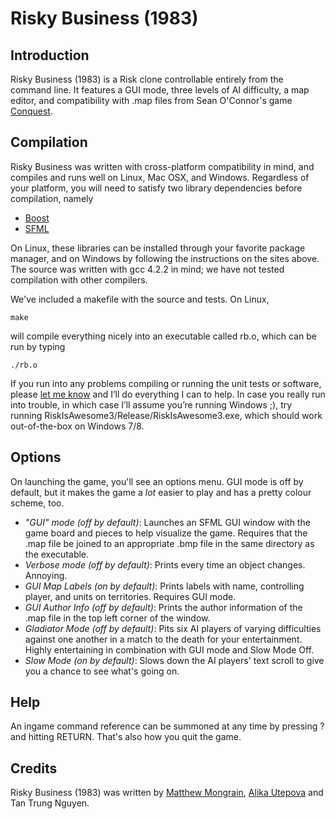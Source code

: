 # Risky Business (1983)

## Introduction
Risky Business (1983) is a Risk clone controllable entirely from the command line. It features a GUI mode, three levels of AI difficulty, a map editor, and compatibility with .map files from Sean O'Connor's game [Conquest](http://www.windowsgames.co.uk/conquest.html).

## Compilation
Risky Business was written with cross-platform compatibility in mind, and compiles and runs well on Linux, Mac OSX, and Windows. Regardless of your platform, you will need to satisfy two library dependencies before compilation, namely
* [Boost](http://www.boost.org)
* [SFML](http://www.sfml-dev.org/index.php)

On Linux, these libraries can be installed through your favorite package manager, and on Windows by following the instructions on the sites above. The source was written with gcc 4.2.2 in mind; we have not tested compilation with other compilers.

We've included a makefile with the source and tests. On Linux, 
````
make
````
will compile everything nicely into an executable called rb.o, which can be run by typing
````
./rb.o
````
If you run into any problems compiling or running the unit tests or software, please [let me know](mailto:mtmngrn@gmail.com) and I’ll do everything I can to help. In case you really run into trouble, in which case I’ll assume you’re running Windows ;), try running RiskIsAwesome3/Release/RiskIsAwesome3.exe, which should work out-of-the-box on Windows 7/8.

## Options
On launching the game, you'll see an options menu. GUI mode is off by default, but it makes the game a *lot* easier to play and has a pretty colour scheme, too.
* *"GUI" mode (off by default)*: Launches an SFML GUI window with the game board and pieces to help visualize the game. Requires that the .map file be joined to an appropriate .bmp file in the same directory as the executable.
* *Verbose mode (off by default)*: Prints every time an object changes. Annoying.
* *GUI Map Labels (on by default)*: Prints labels with name, controlling player, and units on territories. Requires GUI mode.
* *GUI Author Info (off by default)*: Prints the author information of the .map file in the top left corner of the window.
* *Gladiator Mode (off by default)*: Pits six AI players of varying difficulties against one another in a match to the death for your entertainment. Highly entertaining in combination with GUI mode and Slow Mode Off.
* *Slow Mode (on by default)*: Slows down the AI players' text scroll to give you a chance to see what's going on.

## Help
An ingame command reference can be summoned at any time by pressing ? and hitting RETURN. That's also how you quit the game.

## Credits
Risky Business (1983) was written by [Matthew Mongrain](https://github.com/mmongrain), [Alika Utepova](https://github.com/AlikaU) and Tan Trung Nguyen.

